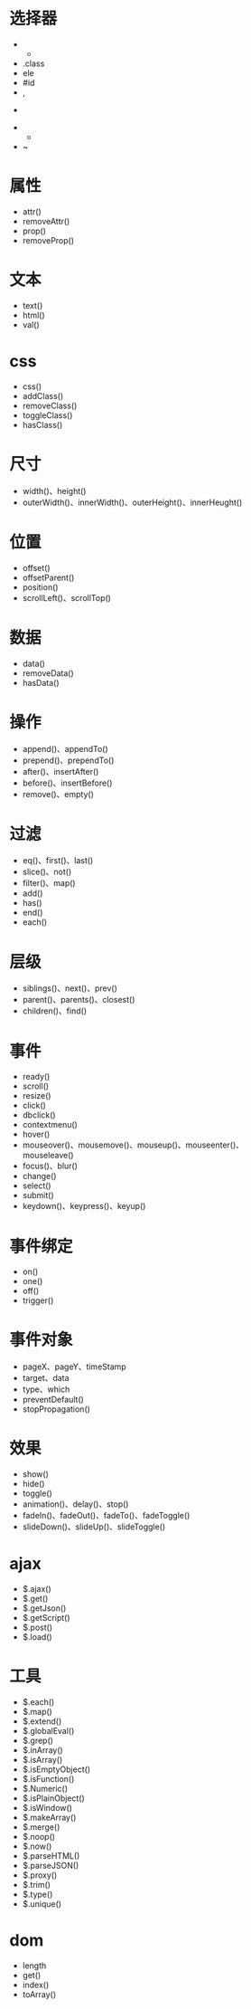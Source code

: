 # 选择器

* *
* .class
* ele
* \#id
* ,
* >
* +
* ~

# 属性

* attr()
* removeAttr()
* prop()
* removeProp()

# 文本

* text()
* html()
* val()

# css

* css()
* addClass()
* removeClass()
* toggleClass()
* hasClass()

# 尺寸

* width()、height()
* outerWidth()、innerWidth()、outerHeight()、innerHeught()

# 位置

* offset()
* offsetParent()
* position()
* scrollLeft()、scrollTop()

# 数据

* data()
* removeData()
* hasData()

# 操作

* append()、appendTo()
* prepend()、prependTo()
* after()、insertAfter()
* before()、insertBefore()
* remove()、empty()

# 过滤

* eq()、first()、last()
* slice()、not()
* filter()、map()
* add()
* has()
* end()
* each()

# 层级

* siblings()、next()、prev()
* parent()、parents()、closest()
* children()、find()

# 事件

* ready()
* scroll()
* resize()
* click()
* dbclick()
* contextmenu()
* hover()
* mouseover()、mousemove()、mouseup()、mouseenter()、mouseleave()
* focus()、blur()
* change()
* select()
* submit()
* keydown()、keypress()、keyup()

# 事件绑定

* on()
* one()
* off()
* trigger()

# 事件对象

* pageX、pageY、timeStamp
* target、data
* type、which
* preventDefault()
* stopPropagation()


# 效果

* show()
* hide()
* toggle()
* animation()、delay()、stop()
* fadeIn()、fadeOut()、fadeTo()、fadeToggle()
* slideDown()、slideUp()、slideToggle()

# ajax

* $.ajax()
* $.get()
* $.getJson()
* $.getScript()
* $.post()
* $.load()

# 工具

* $.each()
* $.map()
* $.extend()
* $.globalEval()
* $.grep()
* $.inArray()
* $.isArray()
* $.isEmptyObject()
* $.isFunction()
* $.Numeric()
* $.isPlainObject()
* $.isWindow()
* $.makeArray()
* $.merge()
* $.noop()
* $.now()
* $.parseHTML()
* $.parseJSON()
* $.proxy()
* $.trim()
* $.type()
* $.unique()

# dom

* length
* get()
* index()
* toArray()